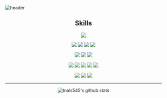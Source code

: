 ![header](https://capsule-render.vercel.app/api?type=waving&color=auto&height=400&text=Welcome!😊&desc=This%20is%20seongbae%20playground)

<div align=center>

## Skills
<img src="https://img.shields.io/badge/JAVA-1572B6?style=flat-square&logo=JAVA&logoColor=white"/> 

<img src="https://img.shields.io/badge/HTML-E34F26?style=flat-square&logo=HTML5&logoColor=white"/> <img src="https://img.shields.io/badge/CSS3-1572B6?style=flat-square&logo=CSS3&logoColor=white"/> <img src="https://img.shields.io/badge/JS-F7DF1E?style=flat-square&logo=JavaScript&logoColor=white"/> <img src="https://img.shields.io/badge/JQuery-0769AD?style=flat-square&logo=Jquery&logoColor=white"/> 

<img src="https://img.shields.io/badge/PostgreSQL-4169E1?style=flat-square&logo=PostgreSQL&logoColor=white"/> <img src="https://img.shields.io/badge/Mysql-4479A1?style=flat-square&logo=Mysql&logoColor=white"/> <img src="https://img.shields.io/badge/Oracle-F80000?style=flat-square&logo=Oracle&logoColor=white"/> 

<img src="https://img.shields.io/badge/Vue.js-4FC08D?style=flat-square&logo=Vue.js&logoColor=white"/> <img src="https://img.shields.io/badge/Axios-5A29E4?style=flat-square&logo=Axios&logoColor=white"/> <img src="https://img.shields.io/badge/AJAX-4169E1?style=flat-square&logo=AJAX&logoColor=white"/> <img src="https://img.shields.io/badge/Apache Tomcat-F8DC75?style=flat-square&logo=Apache Tomcat&logoColor=white"/> <img src="https://img.shields.io/badge/JPA-1572B6?style=flat-square&logo=JPA&logoColor=white"/> 

<img src="https://img.shields.io/badge/Spring Boot-6DB33F?style=flat-square&logo=Spring Boot&logoColor=white"/> <img src="https://img.shields.io/badge/Spring Security-6DB33F?style=flat-square&logo=Spring Securit&logoColor=white"/> <img src="https://img.shields.io/badge/Eclipse IDE-2C2255?style=flat-square&logo=Eclipse IDE&logoColor=white"/> 

</div>

- - -

<div align=center>

![tnals545's github stats](https://github-readme-stats.vercel.app/api?username=wltjdqo55&show_icons=true&theme=tokyonight)

</div>
